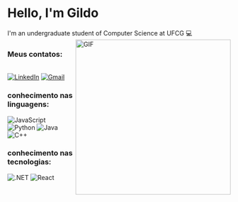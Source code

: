 # Hello, I'm Gildo

I'm an undergraduate student of Computer Science at UFCG  :computer:
<img align="right" alt="GIF" src="https://media.giphy.com/media/VbnUQpnihPSIgIXuZv/giphy.gif" width="350" >
### Meus contatos:
&nbsp;
<br>
[![LinkedIn](https://img.shields.io/badge/-LinkedIn-0077B5?style=for-the-badge&logo=LinkedIn&logoColor=white)](https://www.linkedin.com/in/gildo-neto-7b36b5207/)
[![Gmail](https://img.shields.io/badge/-Gmail-red?style=for-the-badge&logo=Gmail&logoColor=white)](mailto:gildo.neto@ccc.ufcg.edu.br)
<br>

### conhecimento nas linguagens:
![JavaScript](https://img.shields.io/badge/-JavaScript-000000?style=flat&logo=javascript)
![Python](https://img.shields.io/badge/-Python-000000?style=flat&logo=python)
![Java](https://img.shields.io/badge/-Java-000000?style=flat&logo=java)
![C++](https://img.shields.io/badge/-c++-000000?style=flat&logo=c++)

### conhecimento nas tecnologias:
![.NET](https://img.shields.io/badge/-.net-000000?style=flat&logo=.net)
![React](https://img.shields.io/badge/-react-000000?style=flat&logo=react)
